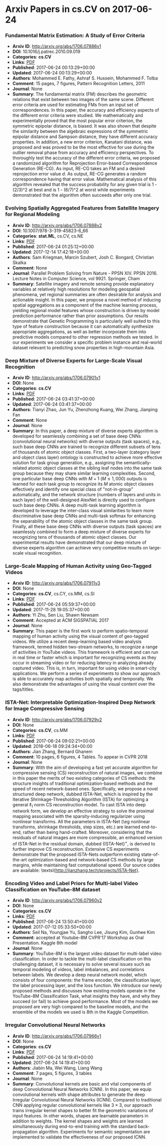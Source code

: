 # Arxiv Papers in cs.CV on 2017-06-24
### Fundamental Matrix Estimation: A Study of Error Criteria
- **Arxiv ID**: http://arxiv.org/abs/1706.07886v1
- **DOI**: 10.1016/j.patrec.2010.09.019
- **Categories**: **cs.CV**
- **Links**: [PDF](http://arxiv.org/pdf/1706.07886v1)
- **Published**: 2017-06-24 00:13:29+00:00
- **Updated**: 2017-06-24 00:13:29+00:00
- **Authors**: Mohammed E. Fathy, Ashraf S. Hussein, Mohammed F. Tolba
- **Comment**: 15 pages, 7 figures, Pattern Recognition Letters, 2011
- **Journal**: None
- **Summary**: The fundamental matrix (FM) describes the geometric relations that exist between two images of the same scene. Different error criteria are used for estimating FMs from an input set of correspondences. In this paper, the accuracy and efficiency aspects of the different error criteria were studied. We mathematically and experimentally proved that the most popular error criterion, the symmetric epipolar distance, is biased. It was also shown that despite the similarity between the algebraic expressions of the symmetric epipolar distance and Sampson distance, they have different accuracy properties. In addition, a new error criterion, Kanatani distance, was proposed and was proved to be the most effective for use during the outlier removal phase from accuracy and efficiency perspectives. To thoroughly test the accuracy of the different error criteria, we proposed a randomized algorithm for Reprojection Error-based Correspondence Generation (RE-CG). As input, RE-CG takes an FM and a desired reprojection error value $d$. As output, RE-CG generates a random correspondence having that error value. Mathematical analysis of this algorithm revealed that the success probability for any given trial is 1 - (2/3)^2 at best and is 1 - (6/7)^2 at worst while experiments demonstrated that the algorithm often succeeds after only one trial.



### Evolving Spatially Aggregated Features from Satellite Imagery for Regional Modeling
- **Arxiv ID**: http://arxiv.org/abs/1706.07888v2
- **DOI**: 10.1007/978-3-319-45823-6_66
- **Categories**: **stat.ML**, cs.CV, cs.NE
- **Links**: [PDF](http://arxiv.org/pdf/1706.07888v2)
- **Published**: 2017-06-24 01:25:12+00:00
- **Updated**: 2017-12-14 17:42:18+00:00
- **Authors**: Sam Kriegman, Marcin Szubert, Josh C. Bongard, Christian Skalka
- **Comment**: None
- **Journal**: Parallel Problem Solving from Nature - PPSN XIV. PPSN 2016.
  Lecture Notes in Computer Science, vol 9921. Springer, Cham
- **Summary**: Satellite imagery and remote sensing provide explanatory variables at relatively high resolutions for modeling geospatial phenomena, yet regional summaries are often desirable for analysis and actionable insight. In this paper, we propose a novel method of inducing spatial aggregations as a component of the machine learning process, yielding regional model features whose construction is driven by model prediction performance rather than prior assumptions. Our results demonstrate that Genetic Programming is particularly well suited to this type of feature construction because it can automatically synthesize appropriate aggregations, as well as better incorporate them into predictive models compared to other regression methods we tested. In our experiments we consider a specific problem instance and real-world dataset relevant to predicting snow properties in high-mountain Asia.



### Deep Mixture of Diverse Experts for Large-Scale Visual Recognition
- **Arxiv ID**: http://arxiv.org/abs/1706.07901v1
- **DOI**: None
- **Categories**: **cs.CV**
- **Links**: [PDF](http://arxiv.org/pdf/1706.07901v1)
- **Published**: 2017-06-24 03:41:37+00:00
- **Updated**: 2017-06-24 03:41:37+00:00
- **Authors**: Tianyi Zhao, Jun Yu, Zhenzhong Kuang, Wei Zhang, Jianping Fan
- **Comment**: None
- **Journal**: None
- **Summary**: In this paper, a deep mixture of diverse experts algorithm is developed for seamlessly combining a set of base deep CNNs (convolutional neural networks) with diverse outputs (task spaces), e.g., such base deep CNNs are trained to recognize different subsets of tens of thousands of atomic object classes. First, a two-layer (category layer and object class layer) ontology is constructed to achieve more effective solution for task group generation, e.g., assigning the semantically-related atomic object classes at the sibling leaf nodes into the same task group because they may share similar learning complexities. Second, one particular base deep CNNs with $M+1$ ($M \leq 1,000$) outputs is learned for each task group to recognize its $M$ atomic object classes effectively and identify one special class of "not-in-group" automatically, and the network structure (numbers of layers and units in each layer) of the well-designed AlexNet is directly used to configure such base deep CNNs. A deep multi-task learning algorithm is developed to leverage the inter-class visual similarities to learn more discriminative base deep CNNs and multi-task softmax for enhancing the separability of the atomic object classes in the same task group. Finally, all these base deep CNNs with diverse outputs (task spaces) are seamlessly combined to form a deep mixture of diverse experts for recognizing tens of thousands of atomic object classes. Our experimental results have demonstrated that our deep mixture of diverse experts algorithm can achieve very competitive results on large-scale visual recognition.



### Large-Scale Mapping of Human Activity using Geo-Tagged Videos
- **Arxiv ID**: http://arxiv.org/abs/1706.07911v3
- **DOI**: None
- **Categories**: **cs.CV**, cs.CY, cs.MM, cs.SI
- **Links**: [PDF](http://arxiv.org/pdf/1706.07911v3)
- **Published**: 2017-06-24 05:59:37+00:00
- **Updated**: 2017-11-28 19:05:37+00:00
- **Authors**: Yi Zhu, Sen Liu, Shawn Newsam
- **Comment**: Accepted at ACM SIGSPATIAL 2017
- **Journal**: None
- **Summary**: This paper is the first work to perform spatio-temporal mapping of human activity using the visual content of geo-tagged videos. We utilize a recent deep-learning based video analysis framework, termed hidden two-stream networks, to recognize a range of activities in YouTube videos. This framework is efficient and can run in real time or faster which is important for recognizing events as they occur in streaming video or for reducing latency in analyzing already captured video. This is, in turn, important for using video in smart-city applications. We perform a series of experiments to show our approach is able to accurately map activities both spatially and temporally. We also demonstrate the advantages of using the visual content over the tags/titles.



### ISTA-Net: Interpretable Optimization-Inspired Deep Network for Image Compressive Sensing
- **Arxiv ID**: http://arxiv.org/abs/1706.07929v2
- **DOI**: None
- **Categories**: **cs.CV**, cs.MM
- **Links**: [PDF](http://arxiv.org/pdf/1706.07929v2)
- **Published**: 2017-06-24 09:02:21+00:00
- **Updated**: 2018-06-18 09:24:34+00:00
- **Authors**: Jian Zhang, Bernard Ghanem
- **Comment**: 10 pages, 6 figures, 4 Tables. To appear in CVPR 2018
- **Journal**: None
- **Summary**: With the aim of developing a fast yet accurate algorithm for compressive sensing (CS) reconstruction of natural images, we combine in this paper the merits of two existing categories of CS methods: the structure insights of traditional optimization-based methods and the speed of recent network-based ones. Specifically, we propose a novel structured deep network, dubbed ISTA-Net, which is inspired by the Iterative Shrinkage-Thresholding Algorithm (ISTA) for optimizing a general $\ell_1$ norm CS reconstruction model. To cast ISTA into deep network form, we develop an effective strategy to solve the proximal mapping associated with the sparsity-inducing regularizer using nonlinear transforms. All the parameters in ISTA-Net (\eg nonlinear transforms, shrinkage thresholds, step sizes, etc.) are learned end-to-end, rather than being hand-crafted. Moreover, considering that the residuals of natural images are more compressible, an enhanced version of ISTA-Net in the residual domain, dubbed {ISTA-Net}$^+$, is derived to further improve CS reconstruction. Extensive CS experiments demonstrate that the proposed ISTA-Nets outperform existing state-of-the-art optimization-based and network-based CS methods by large margins, while maintaining fast computational speed. Our source codes are available: \textsl{http://jianzhang.tech/projects/ISTA-Net}.



### Encoding Video and Label Priors for Multi-label Video Classification on YouTube-8M dataset
- **Arxiv ID**: http://arxiv.org/abs/1706.07960v2
- **DOI**: None
- **Categories**: **cs.CV**
- **Links**: [PDF](http://arxiv.org/pdf/1706.07960v2)
- **Published**: 2017-06-24 13:50:41+00:00
- **Updated**: 2017-07-12 05:33:50+00:00
- **Authors**: Seil Na, Youngjae Yu, Sangho Lee, Jisung Kim, Gunhee Kim
- **Comment**: accepted at Youtube-8M CVPR'17 Workshop as Oral Presentation. Kaggle
  8th model
- **Journal**: None
- **Summary**: YouTube-8M is the largest video dataset for multi-label video classification. In order to tackle the multi-label classification on this challenging dataset, it is necessary to solve several issues such as temporal modeling of videos, label imbalances, and correlations between labels. We develop a deep neural network model, which consists of four components: the frame encoder, the classification layer, the label processing layer, and the loss function. We introduce our newly proposed methods and discusses how existing models operate in the YouTube-8M Classification Task, what insights they have, and why they succeed (or fail) to achieve good performance. Most of the models we proposed are very high compared to the baseline models, and the ensemble of the models we used is 8th in the Kaggle Competition.



### Irregular Convolutional Neural Networks
- **Arxiv ID**: http://arxiv.org/abs/1706.07966v1
- **DOI**: None
- **Categories**: **cs.CV**
- **Links**: [PDF](http://arxiv.org/pdf/1706.07966v1)
- **Published**: 2017-06-24 14:19:41+00:00
- **Updated**: 2017-06-24 14:19:41+00:00
- **Authors**: Jiabin Ma, Wei Wang, Liang Wang
- **Comment**: 7 pages, 5 figures, 3 tables
- **Journal**: None
- **Summary**: Convolutional kernels are basic and vital components of deep Convolutional Neural Networks (CNN). In this paper, we equip convolutional kernels with shape attributes to generate the deep Irregular Convolutional Neural Networks (ICNN). Compared to traditional CNN applying regular convolutional kernels like ${3\times3}$, our approach trains irregular kernel shapes to better fit the geometric variations of input features. In other words, shapes are learnable parameters in addition to weights. The kernel shapes and weights are learned simultaneously during end-to-end training with the standard back-propagation algorithm. Experiments for semantic segmentation are implemented to validate the effectiveness of our proposed ICNN.



